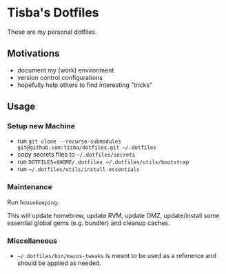 # Tisba's Dotfiles

These are my personal dotfiles.

## Motivations

* document my (work) environment
* version control configurations
* hopefully help others to find interesting "tricks"

## Usage

### Setup new Machine

* run `git clone --recurse-submodules git@github.com:tisba/dotfiles.git ~/.dotfiles`
* copy secrets files to `~/.dotfiles/secrets`
* run `DOTFILES=$HOME/.dotfiles ~/.dotfiles/utils/bootstrap`
* run `~/.dotfiles/utils/install-essentials`

### Maintenance

Run `housekeeping`.

This will update homebrew, update RVM, update OMZ, update/install some essential global gems (e.g. bundler) and cleanup caches.

### Miscellaneous

* `~/.dotfiles/bin/macos-tweaks` is meant to be used as a reference and should be applied as needed.
